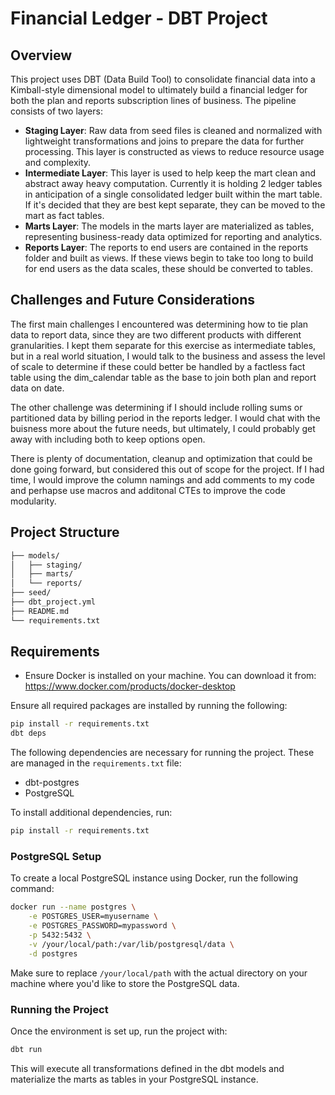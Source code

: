 
# Financial Ledger - DBT Project

## Overview
This project uses DBT (Data Build Tool) to consolidate financial data into a Kimball-style dimensional model to ultimately build a financial ledger for both the plan and reports subscription lines of business. The pipeline consists of two layers:
- **Staging Layer**: Raw data from seed files is cleaned and normalized with lightweight transformations and joins to prepare the data for further processing. This layer is constructed as views to reduce resource usage and complexity.
- **Intermediate Layer**: This layer is used to help keep the mart clean and abstract away heavy computation. Currently it is holding 2 ledger tables in anticipation of a single consolidated ledger built within the mart table. If it's decided that they are best kept separate, they can be moved to the mart as fact tables.
- **Marts Layer**: The models in the marts layer are materialized as tables, representing business-ready data optimized for reporting and analytics.
- **Reports Layer**: The reports to end users are contained in the reports folder and built as views. If these views begin to take too long to build for end users as the data scales, these should be converted to tables.


## Challenges and Future Considerations
The first main challenges I encountered was determining how to tie plan data to report data, since they are two different products with different granularities. I kept them separate for this exercise as intermediate tables, but in a real world situation, I would talk to the business and assess the level of scale to determine if these could better be handled by a factless fact table using the dim_calendar table as the base to join both plan and report data on date.

The other challenge was determining if I should include rolling sums or partitioned data by billing period in the reports ledger. I would chat with the buisness more about the future needs, but ultimately, I could probably get away with including both to keep options open.

There is plenty of documentation, cleanup and optimization that could be done going forward, but considered this out of scope for the project. If I had time, I would improve the column namings and add comments to my code and perhapse use macros and additonal CTEs to improve the code modularity.

## Project Structure
```bash
├── models/
│   ├── staging/
│   ├── marts/
│   └── reports/  
├── seed/
├── dbt_project.yml
├── README.md
└── requirements.txt
```

## Requirements
- Ensure Docker is installed on your machine. You can download it from: https://www.docker.com/products/docker-desktop

Ensure all required packages are installed by running the following:
```bash
pip install -r requirements.txt
dbt deps
```

The following dependencies are necessary for running the project. These are managed in the `requirements.txt` file:
- dbt-postgres
- PostgreSQL

To install additional dependencies, run:
```bash
pip install -r requirements.txt
```


### PostgreSQL Setup
To create a local PostgreSQL instance using Docker, run the following command:
```bash
docker run --name postgres \
    -e POSTGRES_USER=myusername \
    -e POSTGRES_PASSWORD=mypassword \
    -p 5432:5432 \
    -v /your/local/path:/var/lib/postgresql/data \
    -d postgres
```
Make sure to replace `/your/local/path` with the actual directory on your machine where you'd like to store the PostgreSQL data.


### Running the Project
Once the environment is set up, run the project with:
```bash
dbt run
```

This will execute all transformations defined in the dbt models and materialize the marts as tables in your PostgreSQL instance.